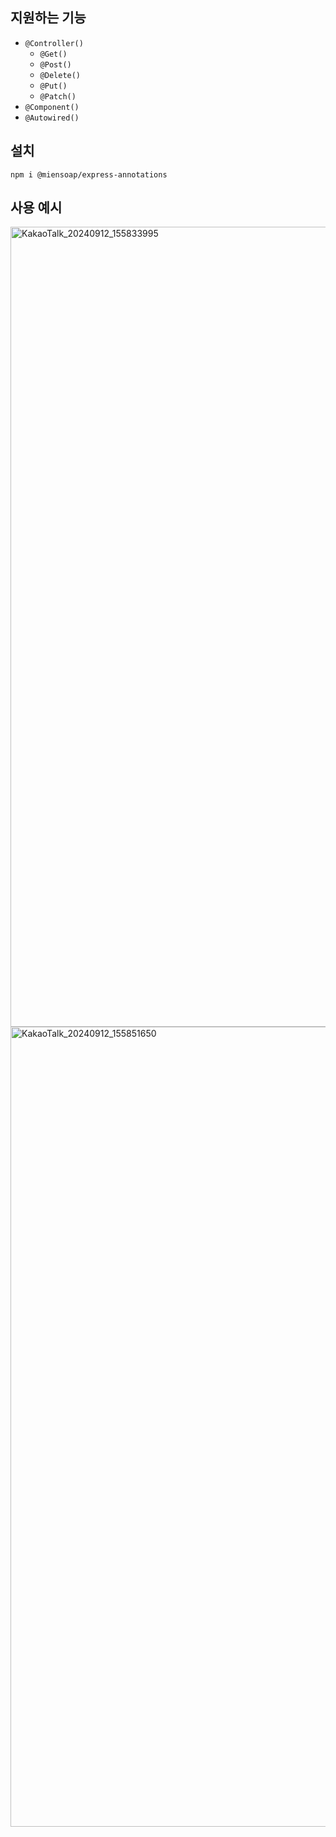 ## 지원하는 기능

- `@Controller()`
  - `@Get()`
  - `@Post()`
  - `@Delete()`
  - `@Put()`
  - `@Patch()` 
- `@Component()`
- `@Autowired()`

## 설치
`npm i @miensoap/express-annotations`

## 사용 예시
<img width="1280" alt="KakaoTalk_20240912_155833995" src="https://github.com/user-attachments/assets/13f4ce7e-0302-4a42-8db9-911274fa4490">
<img width="1280" alt="KakaoTalk_20240912_155851650" src="https://github.com/user-attachments/assets/59ed614c-246d-4da5-983e-f94b5c66c2d8">
